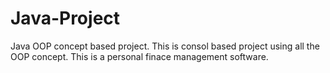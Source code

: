 # Java-Project
Java OOP concept based project. This is consol based project using all the OOP concept.
This is a personal finace management software.  
